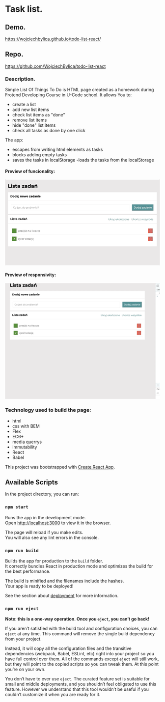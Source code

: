 # Task list.

## Demo.
https://wojciechbylica.github.io/todo-list-react/

## Repo.
https://github.com/WojciechBylica/todo-list-react

### Description.

Simple List Of Things To Do is HTML page created as a homework during Frotend Developing Course in U-Code school. It allows You to:
- create a list
- add new list items
- check list items as "done"
- remove list items
- hide "done" list items
- check all tasks as done by one click

The app:
- escapes from writing html elements as tasks
- blocks adding empty tasks 
- saves the tasks in localStorage
-loads the tasks from the localStorage
#### Preview of funcionality:
![Preview of funcionality](/public/images/taskListPreview.gif)

#### Preview of responsivity:
![Preview of responsivity](/public/images/bigAndSmallScreenPreview.gif)
### Technology used to build the page:
- html
- css with BEM 
- Flex
- EC6+
- media querrys
- immutability
- React
- Babel

This project was bootstrapped with [Create React App](https://github.com/facebook/create-react-app).

## Available Scripts

In the project directory, you can run:

### `npm start`

Runs the app in the development mode.\
Open [http://localhost:3000](http://localhost:3000) to view it in the browser.

The page will reload if you make edits.\
You will also see any lint errors in the console.

### `npm run build`

Builds the app for production to the `build` folder.\
It correctly bundles React in production mode and optimizes the build for the best performance.

The build is minified and the filenames include the hashes.\
Your app is ready to be deployed!

See the section about [deployment](https://facebook.github.io/create-react-app/docs/deployment) for more information.

### `npm run eject`

**Note: this is a one-way operation. Once you `eject`, you can’t go back!**

If you aren’t satisfied with the build tool and configuration choices, you can `eject` at any time. This command will remove the single build dependency from your project.

Instead, it will copy all the configuration files and the transitive dependencies (webpack, Babel, ESLint, etc) right into your project so you have full control over them. All of the commands except `eject` will still work, but they will point to the copied scripts so you can tweak them. At this point you’re on your own.

You don’t have to ever use `eject`. The curated feature set is suitable for small and middle deployments, and you shouldn’t feel obligated to use this feature. However we understand that this tool wouldn’t be useful if you couldn’t customize it when you are ready for it.

